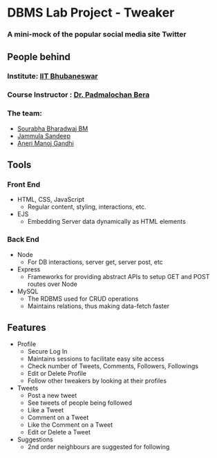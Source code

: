 # DBMS Lab Project - Tweaker
### A mini-mock of the popular social media site **Twitter**

## People behind

### Institute: [IIT Bhubaneswar](https://www.iitbbs.ac.in/)
### Course Instructor : [Dr. Padmalochan Bera](https://scholar.google.co.in/citations?user=_PJ8HK0AAAAJ&hl=en)

### The team:
- [Sourabha Bharadwaj BM](https://www.linkedin.com/in/sourabha-bharadwaj-b-m-561716161/)
- [Jammula Sandeep](https://www.linkedin.com/in/sandeep-jammula-78368a158/)
- [Aneri Manoj Gandhi](https://www.linkedin.com/in/aneri-gandhi-75816374/)


## Tools
### Front End
- HTML, CSS, JavaScript
    - Regular content, styling, interactions, etc.
- EJS
    - Embedding Server data dynamically as HTML elements

### Back End
- Node
    - For DB interactions, server get, server post, etc
- Express
    - Frameworks for providing abstract APIs to setup GET and POST routes over Node
- MySQL
    - The RDBMS used for CRUD operations
    - Maintains relations, thus making data-fetch faster

## Features
- Profile
    - Secure Log In
    - Maintains sessions to facilitate easy site access
    - Check number of Tweets, Comments, Followers, Followings
    - Edit or Delete Profile
    - Follow other tweakers by looking at their profiles
- Tweets
    - Post a new tweet
    - See tweets of people being followed
    - Like a Tweet
    - Comment on a Tweet
    - Like the Comment on a Tweet
    - Edit or Delete a Tweet
- Suggestions
    - 2nd order neighbours are suggested for following
